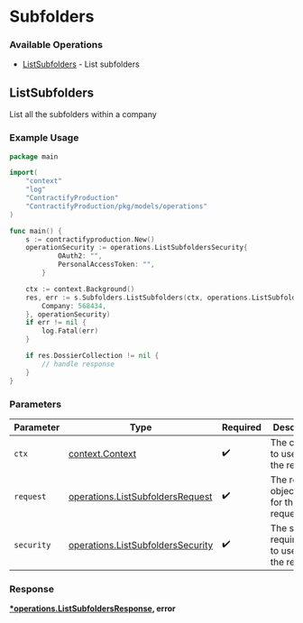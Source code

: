 # Subfolders

### Available Operations

* [ListSubfolders](#listsubfolders) - List subfolders

## ListSubfolders

List all the subfolders within a company

### Example Usage

```go
package main

import(
	"context"
	"log"
	"ContractifyProduction"
	"ContractifyProduction/pkg/models/operations"
)

func main() {
    s := contractifyproduction.New()
    operationSecurity := operations.ListSubfoldersSecurity{
            OAuth2: "",
            PersonalAccessToken: "",
        }

    ctx := context.Background()
    res, err := s.Subfolders.ListSubfolders(ctx, operations.ListSubfoldersRequest{
        Company: 568434,
    }, operationSecurity)
    if err != nil {
        log.Fatal(err)
    }

    if res.DossierCollection != nil {
        // handle response
    }
}
```

### Parameters

| Parameter                                                                              | Type                                                                                   | Required                                                                               | Description                                                                            |
| -------------------------------------------------------------------------------------- | -------------------------------------------------------------------------------------- | -------------------------------------------------------------------------------------- | -------------------------------------------------------------------------------------- |
| `ctx`                                                                                  | [context.Context](https://pkg.go.dev/context#Context)                                  | :heavy_check_mark:                                                                     | The context to use for the request.                                                    |
| `request`                                                                              | [operations.ListSubfoldersRequest](../../models/operations/listsubfoldersrequest.md)   | :heavy_check_mark:                                                                     | The request object to use for the request.                                             |
| `security`                                                                             | [operations.ListSubfoldersSecurity](../../models/operations/listsubfolderssecurity.md) | :heavy_check_mark:                                                                     | The security requirements to use for the request.                                      |


### Response

**[*operations.ListSubfoldersResponse](../../models/operations/listsubfoldersresponse.md), error**

